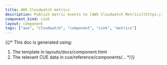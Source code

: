 ```yaml
---
title: AWS Cloudwatch metrics
description: Publish metric events to [AWS Cloudwatch Metrics](https://docs.aws.amazon.com/AmazonCloudWatch/latest/monitoring/working_with_metrics.html)
component_kind: sink
layout: component
tags: ["aws", "cloudwatch", "component", "sink", "metrics"]
---
```


{{/*
This doc is generated using:

1. The template in layouts/docs/component.html
2. The relevant CUE data in cue/reference/components/...
*/}}
